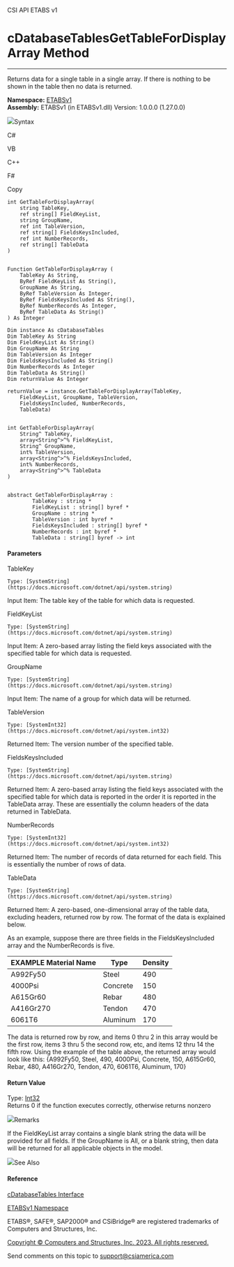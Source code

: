 ﻿

CSI API ETABS v1

# cDatabaseTablesGetTableForDisplayArray Method  
  
---  
  
Returns data for a single table in a single array. If there is nothing to be
shown in the table then no data is returned.

**Namespace:** [ETABSv1](2780f1b8-2033-5289-2298-1cdb2a7508d9.htm)  
**Assembly:** ETABSv1 (in ETABSv1.dll) Version: 1.0.0.0 (1.27.0.0)

![](../icons/SectionExpanded.png)Syntax

C#

VB

C++

F#

Copy

    
    
    int GetTableForDisplayArray(
    	string TableKey,
    	ref string[] FieldKeyList,
    	string GroupName,
    	ref int TableVersion,
    	ref string[] FieldsKeysIncluded,
    	ref int NumberRecords,
    	ref string[] TableData
    )
    
    
    Function GetTableForDisplayArray ( 
    	TableKey As String,
    	ByRef FieldKeyList As String(),
    	GroupName As String,
    	ByRef TableVersion As Integer,
    	ByRef FieldsKeysIncluded As String(),
    	ByRef NumberRecords As Integer,
    	ByRef TableData As String()
    ) As Integer
    
    Dim instance As cDatabaseTables
    Dim TableKey As String
    Dim FieldKeyList As String()
    Dim GroupName As String
    Dim TableVersion As Integer
    Dim FieldsKeysIncluded As String()
    Dim NumberRecords As Integer
    Dim TableData As String()
    Dim returnValue As Integer
    
    returnValue = instance.GetTableForDisplayArray(TableKey, 
    	FieldKeyList, GroupName, TableVersion, 
    	FieldsKeysIncluded, NumberRecords, 
    	TableData)
    
    
    int GetTableForDisplayArray(
    	String^ TableKey, 
    	array<String^>^% FieldKeyList, 
    	String^ GroupName, 
    	int% TableVersion, 
    	array<String^>^% FieldsKeysIncluded, 
    	int% NumberRecords, 
    	array<String^>^% TableData
    )
    
    
    abstract GetTableForDisplayArray : 
            TableKey : string * 
            FieldKeyList : string[] byref * 
            GroupName : string * 
            TableVersion : int byref * 
            FieldsKeysIncluded : string[] byref * 
            NumberRecords : int byref * 
            TableData : string[] byref -> int 
    

#### Parameters

TableKey

    Type: [SystemString](https://docs.microsoft.com/dotnet/api/system.string)  
Input Item: The table key of the table for which data is requested.

FieldKeyList

    Type: [SystemString](https://docs.microsoft.com/dotnet/api/system.string)  
Input Item: A zero-based array listing the field keys associated with the
specified table for which data is requested.

GroupName

    Type: [SystemString](https://docs.microsoft.com/dotnet/api/system.string)  
Input Item: The name of a group for which data will be returned.

TableVersion

    Type: [SystemInt32](https://docs.microsoft.com/dotnet/api/system.int32)  
Returned Item: The version number of the specified table.

FieldsKeysIncluded

    Type: [SystemString](https://docs.microsoft.com/dotnet/api/system.string)  
Returned Item: A zero-based array listing the field keys associated with the
specified table for which data is reported in the order it is reported in the
TableData array. These are essentially the column headers of the data returned
in TableData.

NumberRecords

    Type: [SystemInt32](https://docs.microsoft.com/dotnet/api/system.int32)  
Returned Item: The number of records of data returned for each field. This is
essentially the number of rows of data.

TableData

    Type: [SystemString](https://docs.microsoft.com/dotnet/api/system.string)  
Returned Item: A zero-based, one-dimensional array of the table data,
excluding headers, returned row by row. The format of the data is explained
below.

As an example, suppose there are three fields in the FieldsKeysIncluded array
and the NumberRecords is five.

EXAMPLE Material Name| Type| Density  
---|---|---  
A992Fy50| Steel| 490  
4000Psi| Concrete| 150  
A615Gr60| Rebar| 480  
A416Gr270| Tendon| 470  
6061T6| Aluminum| 170  
  
The data is returned row by row, and items 0 thru 2 in this array would be the
first row, items 3 thru 5 the second row, etc, and items 12 thru 14 the fifth
row. Using the example of the table above, the returned array would look like
this: {A992Fy50, Steel, 490, 4000Psi, Concrete, 150, A615Gr60, Rebar, 480,
A416Gr270, Tendon, 470, 6061T6, Aluminum, 170}

#### Return Value

Type: [Int32](https://docs.microsoft.com/dotnet/api/system.int32)  
Returns 0 if the function executes correctly, otherwise returns nonzero

![](../icons/SectionExpanded.png)Remarks

If the FieldKeyList array contains a single blank string the data will be
provided for all fields. If the GroupName is All, or a blank string, then data
will be returned for all applicable objects in the model.

![](../icons/SectionExpanded.png)See Also

#### Reference

[cDatabaseTables Interface](ee40c9d3-38a7-f8fa-62e4-9da8c2cd3af7.htm)

[ETABSv1 Namespace](2780f1b8-2033-5289-2298-1cdb2a7508d9.htm)

ETABS®, SAFE®, SAP2000® and CSiBridge® are registered trademarks of Computers
and Structures, Inc.  

[Copyright © Computers and Structures, Inc. 2023. All rights
reserved.](http://www.csiamerica.com)

Send comments on this topic to
[support@csiamerica.com](mailto:support%40csiamerica.com?Subject=CSI%20API%20ETABS%20v1)


